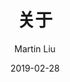 ---
title: "关于"
description: ""
author: "Martin Liu"
date: "2019-02-28"
layout: "page"
slug: "about"
menu:
  main:
    weight: 3
    params:
      icon: user
---